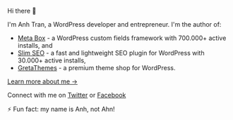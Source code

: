 Hi there 👋

I'm Anh Tran, a WordPress developer and entrepreneur. I'm the author of:

- [Meta Box](https://metabox.io) - a WordPress custom fields framework with 700.000+ active installs, and
- [Slim SEO](https://wpslimseo.com) - a fast and lightweight SEO plugin for WordPress with 30.000+ active installs,
- [GretaThemes](https://gretathemes.com) - a premium theme shop for WordPress.

[Learn more about me →](https://deluxeblogtips.com)

Connect with me on [Twitter](https://twitter.com/rilwis) or [Facebook](https://facebook.com/rilwis)

⚡ Fun fact: my name is Anh, not Ahn!
